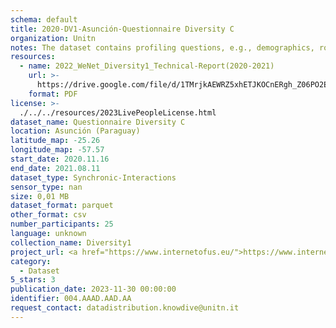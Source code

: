 ```yaml
---
schema: default
title: 2020-DV1-Asunción-Questionnaire Diversity C
organization: Unitn
notes: The dataset contains profiling questions, e.g., demographics, routines, personality. It is part of Wenet Diversity 1 data collection, which contains data about the everyday life activities of students coming from 8 different universities located in China, Denmark, India, Italy, Mexico, Mongolia, Paraguay and UK. The data were collected via questionnaires, data coming from 27 smartphone sensors associated to thousand self-reported annotations over a period of 4 weeks.
resources:
  - name: 2022_WeNet_Diversity1_Technical-Report(2020-2021)
    url: >-
      https://drive.google.com/file/d/1TMrjkAEWRZ5xhETJKOCnERgh_Z06PO2E/view?usp=drive_link
    format: PDF
license: >-
  ./../../resources/2023LivePeopleLicense.html
dataset_name: Questionnaire Diversity C
location: Asunción (Paraguay)
latitude_map: -25.26
longitude_map: -57.57
start_date: 2020.11.16
end_date: 2021.08.11
dataset_type: Synchronic-Interactions
sensor_type: nan
size: 0,01 MB
dataset_format: parquet
other_format: csv
number_participants: 25
language: unknown
collection_name: Diversity1
project_url: <a href="https://www.internetofus.eu/">https://www.internetofus.eu/</a>
category:
  - Dataset
5_stars: 3
publication_date: 2023-11-30 00:00:00
identifier: 004.AAAD.AAD.AA
request_contact: datadistribution.knowdive@unitn.it
---
```

